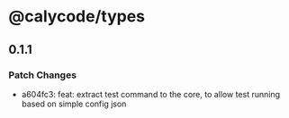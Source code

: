 # @calycode/types

## 0.1.1

### Patch Changes

- a604fc3: feat: extract test command to the core, to allow test running based on simple config json
